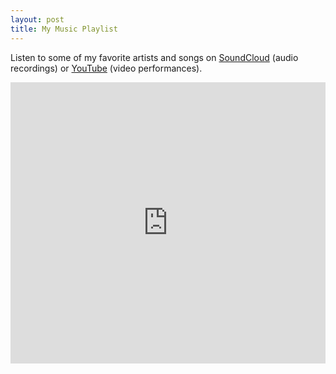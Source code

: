 ```yaml
---
layout: post
title: My Music Playlist
---
```


Listen to some of my favorite artists and songs on <a href="http://soundcloud.com/megdna/sets/singles" target="_blank">SoundCloud</a> (audio recordings) or <a href="http://www.youtube.com/playlist?list=PLrtPqIlLHMFaXEo4u0gqIV4FpAs5a1UUu" target="_blank">YouTube</a> (video performances).

<iframe width="100%" height="450" scrolling="no" frameborder="no" src="https://w.soundcloud.com/player/?url=https%3A//api.soundcloud.com/playlists/217177636&amp;color=ff5500&amp;auto_play=false&amp;hide_related=false&amp;show_comments=true&amp;show_user=true&amp;show_reposts=false"></iframe>